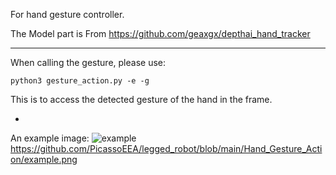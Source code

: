 For hand gesture controller.

The Model part is From https://github.com/geaxgx/depthai_hand_tracker
***
When calling the gesture, please use:

```
python3 gesture_action.py -e -g

```

This is to access the detected gesture of the hand in the frame. 

*
An example image: 
![example](http://url/to/img.png)https://github.com/PicassoEEA/legged_robot/blob/main/Hand_Gesture_Action/example.png
